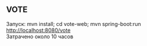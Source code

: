 <h2>VOTE</h2>
Запуск: mvn install; cd vote-web; mvn spring-boot:run</br>
<a href="http://localhost:8080/vote">http://localhost:8080/vote</a></br>
Затрачено около 10 часов
